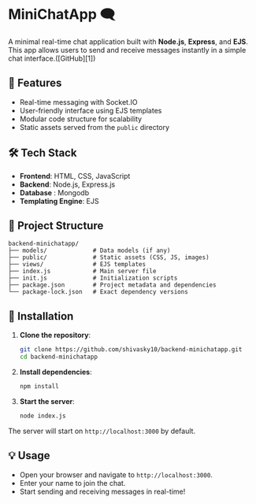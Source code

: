 
# MiniChatApp 🗨️

A minimal real-time chat application built with **Node.js**, **Express**, and **EJS**. This app allows users to send and receive messages instantly in a simple chat interface.([GitHub][1])

## 🚀 Features

* Real-time messaging with Socket.IO
* User-friendly interface using EJS templates
* Modular code structure for scalability
* Static assets served from the `public` directory

## 🛠️ Tech Stack

* **Frontend**: HTML, CSS, JavaScript
* **Backend**: Node.js, Express.js
* **Database** : Mongodb 
* **Templating Engine**: EJS


## 📁 Project Structure

```
backend-minichatapp/
├── models/             # Data models (if any)
├── public/             # Static assets (CSS, JS, images)
├── views/              # EJS templates
├── index.js            # Main server file
├── init.js             # Initialization scripts
├── package.json        # Project metadata and dependencies
└── package-lock.json   # Exact dependency versions
```



## 🔧 Installation

1. **Clone the repository**:

   ```bash
   git clone https://github.com/shivasky10/backend-minichatapp.git
   cd backend-minichatapp
   ```



2. **Install dependencies**:

   ```bash
   npm install
   ```



3. **Start the server**:

   ```bash
   node index.js
   ```



The server will start on `http://localhost:3000` by default.

## 💡 Usage

* Open your browser and navigate to `http://localhost:3000`.
* Enter your name to join the chat.
* Start sending and receiving messages in real-time!
